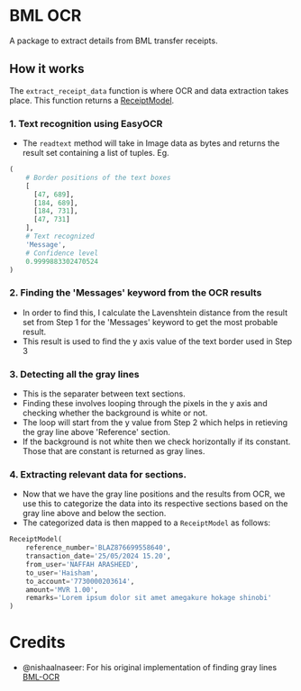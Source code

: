 # BML OCR

A package to extract details from BML transfer receipts.

## How it works

The `extract_receipt_data` function is where OCR and data extraction takes place. This function returns a [ReceiptModel](https://github.com/owieapp/bml_ocr/blob/main/bml_ocr/receipt_model.py).

### 1. Text recognition using EasyOCR

- The `readtext` method will take in Image data as bytes and returns the result set containing a list of tuples. Eg.

```python
(
    # Border positions of the text boxes
    [
      [47, 689],
      [184, 689],
      [184, 731],
      [47, 731]
    ],
    # Text recognized
    'Message',
    # Confidence level
    0.9999883302470524
)
```

### 2. Finding the 'Messages' keyword from the OCR results

- In order to find this, I calculate the Lavenshtein distance from the result set from Step 1 for the 'Messages' keyword to get the most probable result.
- This result is used to find the y axis value of the text border used in Step 3

### 3. Detecting all the gray lines

- This is the separater between text sections.
- Finding these involves looping through the pixels in the y axis and checking whether the background is white or not.
- The loop will start from the y value from Step 2 which helps in retieving the gray line above 'Reference' section.
- If the background is not white then we check horizontally if its constant. Those that are constant is returned as gray lines.

### 4. Extracting relevant data for sections.

- Now that we have the gray line positions and the results from OCR, we use this to categorize the data into its respective sections based on the gray line above and below the section.
- The categorized data is then mapped to a `ReceiptModel` as follows:

```python
ReceiptModel(
    reference_number='BLAZ876699558640',
    transaction_date='25/05/2024 15.20',
    from_user='NAFFAH ARASHEED',
    to_user='Haisham',
    to_account='7730000203614',
    amount='MVR 1.00',
    remarks='Lorem ipsum dolor sit amet amegakure hokage shinobi'
)
```

# Credits

- @nishaalnaseer: For his original implementation of finding gray lines [BML-OCR](https://github.com/nishaalnaseer/BML-OCR)

